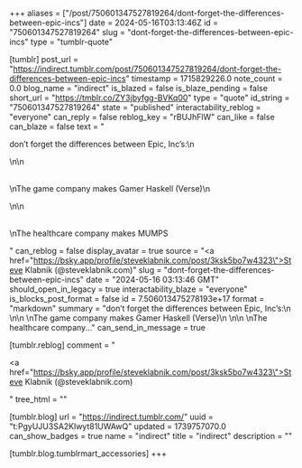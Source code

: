 +++
aliases = ["/post/750601347527819264/dont-forget-the-differences-between-epic-incs"]
date = 2024-05-16T03:13:46Z
id = "750601347527819264"
slug = "dont-forget-the-differences-between-epic-incs"
type = "tumblr-quote"

[tumblr]
post_url = "https://indirect.tumblr.com/post/750601347527819264/dont-forget-the-differences-between-epic-incs"
timestamp = 1715829226.0
note_count = 0.0
blog_name = "indirect"
is_blazed = false
is_blaze_pending = false
short_url = "https://tmblr.co/ZY3jbyfgg-BVKq00"
type = "quote"
id_string = "750601347527819264"
state = "published"
interactability_reblog = "everyone"
can_reply = false
reblog_key = "rBUJhFlW"
can_like = false
can_blaze = false
text = "<p>don&rsquo;t forget the differences between Epic, Inc&rsquo;s:\n<br/></p>\n\n<p><br/>\nThe game company makes Gamer Haskell (Verse)\n<br/></p>\n\n<p><br/>\nThe healthcare company makes MUMPS</p>"
can_reblog = false
display_avatar = true
source = "<a href=\"https://bsky.app/profile/steveklabnik.com/post/3ksk5bo7w4323\">Steve Klabnik (@steveklabnik.com)</a>"
slug = "dont-forget-the-differences-between-epic-incs"
date = "2024-05-16 03:13:46 GMT"
should_open_in_legacy = true
interactability_blaze = "everyone"
is_blocks_post_format = false
id = 7.506013475278193e+17
format = "markdown"
summary = "don’t forget the differences between Epic, Inc’s:\n \n\n \nThe game company makes Gamer Haskell (Verse)\n \n\n \nThe healthcare company..."
can_send_in_message = true

[tumblr.reblog]
comment = "<p><a href=\"https://bsky.app/profile/steveklabnik.com/post/3ksk5bo7w4323\">Steve Klabnik (@steveklabnik.com)</a></p>"
tree_html = ""

[tumblr.blog]
url = "https://indirect.tumblr.com/"
uuid = "t:PgyUJU3SA2Klwyt81UWAwQ"
updated = 1739757070.0
can_show_badges = true
name = "indirect"
title = "indirect"
description = ""

[tumblr.blog.tumblrmart_accessories]
+++
